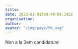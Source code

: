 ```yaml
---
title: 
date: 2023-02-01T09:40:04.142Z
organisation: 
author: 
avatar: "/img/pays/SN.svg"
---
```


Non a la 3em candidature 